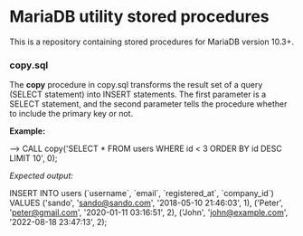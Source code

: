 # MariaDB utility stored procedures

This is a repository containing stored procedures for MariaDB version 10.3+.

### copy.sql

The **copy** procedure in copy.sql transforms the result set of a query (SELECT statement) into INSERT statements. The first parameter is a SELECT statement, and the second parameter tells the procedure whether to include the primary key or not.

**Example:**

--> CALL copy('SELECT * FROM users WHERE id < 3 ORDER BY id DESC LIMIT 10', 0);

*Expected output:*

INSERT INTO users (\`username\`, \`email\`, \`registered_at\`, \`company_id\`) VALUES 
('sando', 'sando@sando.com', '2018-05-10 21:46:03', 1),
('Peter', 'peter@gmail.com', '2020-01-11 03:16:51', 2),
('John', 'john@example.com', '2022-08-18 23:47:13', 2);
